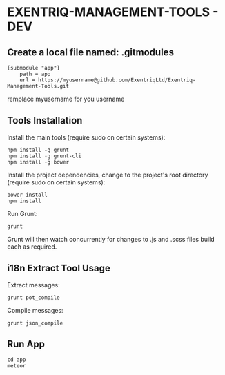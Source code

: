 # EXENTRIQ-MANAGEMENT-TOOLS - DEV

## Create a local file named: .gitmodules

```
[submodule "app"]
	path = app
	url = https://myusername@github.com/ExentriqLtd/Exentriq-Management-Tools.git
```

remplace myusername for you username

## Tools Installation

Install the main tools (require sudo on certain systems):

```
npm install -g grunt
npm install -g grunt-cli
npm install -g bower
```

Install the project dependencies, change to the project's root directory (require sudo on certain systems):

```
bower install
npm install
```

Run Grunt:

```
grunt
```

Grunt will then watch concurrently for changes to .js and .scss files build each as required.

## i18n Extract Tool Usage

Extract messages:

```
grunt pot_compile
```

Compile messages:

```
grunt json_compile
```

## Run App

```
cd app
meteor
```
